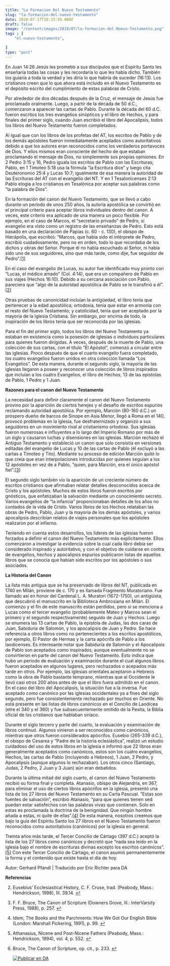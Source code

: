 ```yaml
---
title: "La Formacion Del Nuevo Testamento"
slug: "la-formacion-del-nuevo-testamento"
date: 2018-07-17T10:33:59.000Z
draft: false
image: "/content/images/2018/07/la-formacion-del-Nuevo-Testamento.png"
tags : [
    "el-nuevo-testamento",

]
type: "post"
---
```


   En Juan 14:26 Jesús les prometió a sus discípulos que el Espíritu Santo les enseñaría todas las cosas y les recordaría lo que les había dicho. También los guiaría a toda la verdad y les diría lo que habría de suceder (16:13). Los cristianos creen que lo que ahora está incluido en el Nuevo Testamento es el depósito escrito del cumplimiento de estas palabras de Cristo.

 Por alrededor de dos décadas después de la Cruz, el mensaje de Jesús fue proclamado oralmente. Luego, a partir de la década de 50 d.C., comenzaron a aparecer las cartas de Pablo. Durante la década del 60 d.C. fueron escritos los tres evangelios sinópticos y el libro de Hechos, y para finales del primer siglo, cuando Juan escribió el libro del Apocalipsis, todos los libros del Nuevo Testamento fueron completados.

 Al igual que con los libros de los profetas del AT, los escritos de Pablo y de los demás apóstoles fueron inmediatamente aceptados como autoritativos debido a que los autores eran reconocidos como los verdaderos portavoces de Dios. Y ellos mismos eran consciente del hecho de que estaban proclamando el mensaje de Dios, no simplemente sus propias opiniones. En 2 Pedro 3:15 y 16, Pedro iguala los escritos de Pablo con las Escrituras; Pablo, en 1 Timoteo 5:18 usa la fórmula “la Escritura dice” y luego cita Deuteronomio 25:4 y Lucas 10:7; igualmente de esa manera la autoridad de las Escrituras del AT con el evangelio del NT. Y en 1 Tesalonicenses 2:13 Pablo elogia a los cristianos en Tesalónica por aceptar sus palabras como “la palabra de Dios”.

 En la formación del canon del Nuevo Testamento, que se llevó a cabo durante un período de unos 250 años, la autoría apostólica se convirtió en el principal criterio para aceptar libros individuales dentro del canon. A veces, este criterio era aplicado de una manera un poco flexible. Por ejemplo, en el caso de Marcos, el “secretario privado” de Pedro, si evangelio era visto como un registro de las enseñanzas de Pedro. Esto está basado en una declaración de Papías (c. 60 - c. 130), el obispo de Hierápolis, que escribió: “Marcos, que había sido el intérprete de Pedro, escribió cuidadosamente, pero no en orden, todo lo que recordaba de los dichos y obras del Señor. Porque él no había escuchado al Señor, ni había sido uno de sus seguidores, sino que más tarde, como dije, fue seguidor de Pedro”.[[1]](#fn1)

 En el caso del evangelio de Lucas, su autor fue identificado muy pronto con “Lucas, el médico amado” (Col. 4:14), que era un compañero de Pablo en sus viajes (Hechos 16:10). Debido a su cercana asociación con Pablo, pareciera que “algo de la autoridad apostólica de Pablo se le transfirió a él”.[[2]](#fn2)

 Otras pruebas de canonicidad incluían la antigüedad, el libro tenía que pertenecer a la edad apostólica; ortodoxia, tenía que estar en armonía con el resto del Nuevo Testamento; y catolicidad, tenía que ser aceptado por la mayoría de la Iglesia Cristiana. Sin embargo, por encima de todo, la inspiración de los libros tenía que ser reconocida por las iglesias.

 Para el fin del primer siglo, todos los libros del Nuevo Testamento ya estaban en existencia como la posesión de iglesias o individuos particulares para quienes fueron dirigidas. A veces, después de la muerte de Pablo, una colección de sus cartas, con el título “El Apóstol”, comenzó a circular entre las iglesias. Proco después de que el cuarto evangelio fuera completado, los cuatro evangelios fueron unidos en otra colección llamada “Los Evangelios”. De esta manera, durante el segundo siglo, la mayoría de las iglesias llegaron a poseer y reconocer una colección de libros inspirados que incluían a los cuatro Evangelios, el libro de Hechos, 13 de las epístolas de Pablo, 1 Pedro y 1 Juan.

 **Razones para el canon del Nuevo Testamento**  
  
 La necesidad para definir claramente el canon del Nuevo Testamento provino por la aparición de ciertos herejes y el desafío de escritos espurios reclamando autoridad apostólica. Por ejemplo, Marción (80-160 d.C.) un próspero dueño de barcos de Sínope en Asia Menor, llegó a Roma en el 140, provocó problemas en la iglesia, fue desfraternizado y organizó a sus seguidores en un movimiento rival al cristianismo ortodoxo. Sus iglesias fueron numerosas e influyentes a lo largo del Imperio Romano por más de un siglo y causaron luchas y disensiones en las iglesias. Marción rechazó el Antiguo Testamento y estableció un canon que solo consistía en versiones editadas del evangelio de Lucas y 10 de las cartas de Pablo (él excluyó a las cartas a Timoteo y Tito). Mediante su proceso de edición Marción quitó lo que creía que eran interpolaciones introducidas por quienes seguían a los 12 apóstoles en vez de a Pablo, “quien, para Marción, era el único apóstol fiel”.[[3]](#fn3)

 El segundo siglo también vio la aparición de un creciente número de escritos cristianos que afirmaban relatar detalles desconocidos acerca de Cristo y los apóstoles. Muchos de estos libros fueron escritos por gnósticos, que enfatizaban la salvación mediante un conocimiento secreto. Varios evangelios de “la infancia” proporcionaban detalles de los años no contados de la vida de Cristo. Varios libros de los Hechos relataban las obras de Pedro, Pablo, Juan y la mayoría de los demás apóstoles, y varios apocalipsis describían relatos de viajes personales que los apóstoles realizaron por el infierno.

 Teniendo en cuenta estos desarrollos, los líderes de las iglesias fueron forzados a definir el canon del Nuevo Testamento más explícitamente. Ellos comenzaron a investigar la evidencia sobre la cual cada libro debía ser considerado inspirado y autoritativo, y con el objetivo de cuidarse en contra de evangelios, hechos y apocalipsis espurios publicaron listas de aquellos libros que se conocía que habían sido escritos por los apóstoles o sus asociados.

 **La Historia del Canon**  
  
 La lista más antigua que se ha preservado de libros del NT, publicada en 1740 en Milán, proviene de c. 170 y es llamada Fragmento Muratoriano. Fue llamado así en honor del Cardenal L. A. Muratori (1672-1750), un antigüista, que descubrió el manuscrito en la Biblioteca Ambrosiana en Milán. El comienzo y el fin de este manuscrito están perdidos, pero si se menciona a Lucas como el tercer evangelio (probablemente Mateo y Marcos sean el primero y el segundo respectivamente) seguido de Juan y Hechos. Luego se enumera las 13 cartas de Pablo, la epístola de Judas, las dos caras de Juan, Sabiduría de Salomón, y los apocalipsis de Juan y Pedro. Se hace referencia a otros libros como no pertenecientes a los escritos apostólicos, por ejemplo, El Pastor de Hermas y la carta apócrifa de Pablo a los laodicenses. Es interesante notar que Sabiduría de Salomón y el Apocalipsis de Pablo son aceptados como inspirados, aunque eventualmente no se convirtieron en parte del canon del Nuevo Testamento. Esto indica que hubo un período de evaluación y examinación durante el cual algunos libros fueron aceptados en algunos lugares, pero rechazados o acepados más tarde en otros. Por ejemplo, las iglesias orientales aceptaron a Hebreos como la obra de Pablo bastante temprano, mientras que al Occidente le llevó casi otros 200 años antes de que el libro fuera admitido en el canon. En el caso del libro del Apocalipsis, la situación fue a la inversa. Fue aceptado como canónico por las iglesias occidentales ya a fines del siglo segundo, pero fue consistentemente rechazado por muchos en Oriente. No está presente en las listas de libros canónicos en el Concilio de Laodicea (etre el 340 y el 380) y fue subsecuentemente omitido de la Pesita, la Biblia oficial de los cristianos que hablaban siríaco.

 Durante el siglo tercero y parte del cuarto, la evaluación y examinación de libros continuó. Algunos vinieron a ser reconocidos como canónicos, mientras que otros fueron considerados apócrifos. Eusebio (265-339 d.C.), el obispo de Cesarea y “Padre de la historia eclesiástica”, realizó un estudio cuidadoso del uso de estos libros en la iglesia e informó que 22 libros eran generalmente aceptados como canónicos, estos son los cuatro evangelios, Hechos, las cartas de Pablo (incluyendo a Hebreos), 1 Juan, 2 Pedro, y Apocalipsis (aunque algunos lo rechazaban). Los otros cinco (Santiago, Judas, 2 Pedro, 2 Juan y 3 Juan) aún eran debatidos.

 Durante la última mitad del siglo cuarto, el canon del Nuevo Testamento recibió su forma final y completa. Atanasio, obispo de Alejandría, en 367, para eliminar el uso de ciertos libros apócrifos en la iglesia, presentó una lista de los 27 libros del Nuevo Testamento en su Carta Pascual. “Estas son fuentes de salvación”, escribió Atanasio, “para que quienes tienen sed puedan estar satisfechos con las palabras vivas que contienen. Solo en estas es proclamada la doctrina de la benignidad. Que ningún hombre añada a estas, ni quite de ellas”.[[4]](#fn4) De esta manera, nosotros creemos que bajo la guía del Espíritu Santo los 27 libros en el Nuevo Testamento fueron reconocidos como autoritativos (canónicos) por la iglesia en general.

 Treinta años más tarde, el Tercer Concilio de Cártago (397 d.C.) aceptó la lista de los 27 libros como canónicos y decretó que “nada sea leído en la iglesia bajo el nombre de escrituras divinas excepto los escritos canónicos”.[[5]](#fn5) Con este Tercer Concilio de Cártago, el canon asumió permanentemente la forma y el contenido que existe hasta el día de hoy.

 Autor: Gerhard Pfandl | Traducido por Eric Richter para DA

 **Referencias**

   
 2. Eusebius’ Ecclesiastical History, C. F. Cruse, trad. (Peabody, Mass.: Hendrickson, 1998), III. 39.14. [↩︎](#fnref1)

 
 4. F. F. Bruce, The Canon of Scripture (Downers Grove, Ill.: InterVarsity Press, 1988), p. 257. [↩︎](#fnref2)

 
 6. Idem, The Books and the Parchments: How We Got Our English Bible (London: Marshall Pickering, 1991), p. 99. [↩︎](#fnref3)

 
 8. Athanasius, Nicene and Post-Nicene Fathers (Peabody, Mass.: Hendrickson, 1994), vol. 4, p. 552. [↩︎](#fnref4)

 
 10. Bruce, The Canon of Scripture, op. cit., p. 233. [↩︎](#fnref5)

 
 
     [![Publicar en DA](/content/images/2020/06/Publicar_DA.png)](/quieres-publicar-en-da/) 